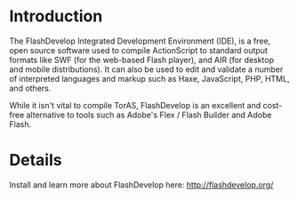 # Introduction #

The FlashDevelop Integrated Development Environment (IDE), is a free, open source software used to compile ActionScript to standard output formats like SWF (for the web-based Flash player), and AIR (for desktop and mobile distributions). It can also be used to edit and validate a number of interpreted languages and markup such as Haxe, JavaScript, PHP, HTML, and others.

While it isn't vital to compile TorAS, FlashDevelop is an excellent and cost-free alternative to tools such as Adobe's Flex / Flash Builder and Adobe Flash.


# Details #

Install and learn more about FlashDevelop here: http://flashdevelop.org/